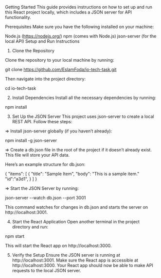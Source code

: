 Getting Started
This guide provides instructions on how to set up and run this React project locally, which includes a JSON server for API functionality.

Prerequisites
Make sure you have the following installed on your machine:

Node.js (https://nodejs.org/)
npm (comes with Node.js)
json-server (for the local API)
Setup and Run Instructions

1. Clone the Repository

Clone the repository to your local machine by running:

git clone https://github.com/EslamFoda/io-tech-task.git

Then navigate into the project directory:

cd io-tech-task

2. Install Dependencies
Install all the necessary dependencies by running:

npm install

3. Set Up the JSON Server
This project uses json-server to create a local REST API. Follow these steps:

=> Install json-server globally (if you haven’t already):

npm install -g json-server

=> Create a db.json file in the root of the project if it doesn’t already exist. This file will store your API data.

Here’s an example structure for db.json:

{
  "items": [
    {
      "title": "Sample Item",
      "body": "This is a sample item."
      "id":"a3d1",
    }
  ]
}

=> Start the JSON Server by running:

json-server --watch db.json --port 3001

This command watches for changes in db.json and starts the server on http://localhost:3001.

4. Start the React Application
Open another terminal in the project directory and run:

npm start

This will start the React app on http://localhost:3000.

5. Verify the Setup
Ensure the JSON server is running at http://localhost:3001.
Make sure the React app is accessible at http://localhost:3000.
Your React app should now be able to make API requests to the local JSON server.



